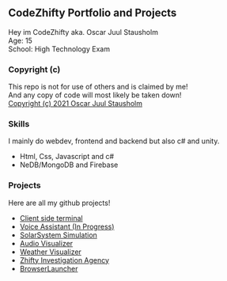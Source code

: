 ## CodeZhifty Portfolio and Projects
Hey im CodeZhifty aka. Oscar Juul Stausholm\
Age: 15\
School: High Technology Exam

### Copyright (c)
This repo is not for use of others and is claimed by me!\
And any copy of code will most likely be taken down!\
[Copyright (c) 2021 Oscar Juul Stausholm](https://github.com/CodeZhifty/codezhifty/blob/main/LICENSE)

### Skills
I mainly do webdev, frontend and backend but also c# and unity.
* Html, Css, Javascript and c#
* NeDB/MongoDB and Firebase

### Projects
Here are all my github projects!
* [Client side terminal](https://codezhifty.github.io/codezhifty/projects/terminal/)
* [Voice Assistant (In Progress)](https://codezhifty.github.io/codezhifty/projects/voiceassistant/)
* [SolarSystem Simulation](https://codezhifty.github.io/codezhifty/projects/solarsystem/)
* [Audio Visualizer](https://codezhifty.github.io/codezhifty/projects/audiovisualizer/)
* [Weather Visualizer](https://codezhifty.github.io/codezhifty/projects/weathervisualizer/)
* [Zhifty Investigation Agency](https://codezhifty.github.io/codezhifty/projects/zia/)
* [BrowserLauncher](https://codezhifty.github.io/codezhifty/projects/browserlauncher/)
